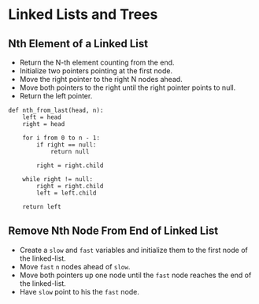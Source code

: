 # Linked Lists and Trees

## Nth Element of a Linked List

* Return the N-th element counting from the end.
* Initialize two pointers pointing at the first node.
* Move the right pointer to the right N nodes ahead.
* Move both pointers to the right until the right pointer points to null.
* Return the left pointer.

```
def nth_from_last(head, n):
    left = head
    right = head

    for i from 0 to n - 1:
        if right == null:
            return null

        right = right.child

    while right != null:
        right = right.child
        left = left.child

    return left
```

## Remove Nth Node From End of Linked List

* Create a `slow` and `fast` variables and initialize them to the first node of the linked-list.
* Move `fast` `n` nodes ahead of `slow`.
* Move both pointers up one node until the `fast` node reaches the end of the linked-list.
* Have `slow` point to his the `fast` node.
